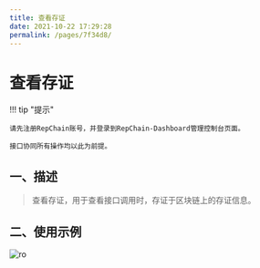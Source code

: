 ```yaml
---
title: 查看存证
date: 2021-10-22 17:29:28
permalink: /pages/7f34d8/
---
```


# 查看存证

!!! tip "提示"

    请先注册RepChain账号，并登录到RepChain-Dashboard管理控制台页面。

    接口协同所有操作均以此为前提。
  


## 一、描述

> 查看存证，用于查看接口调用时，存证于区块链上的存证信息。

## 二、使用示例

![ro](/img/save-dashboard.gif)






